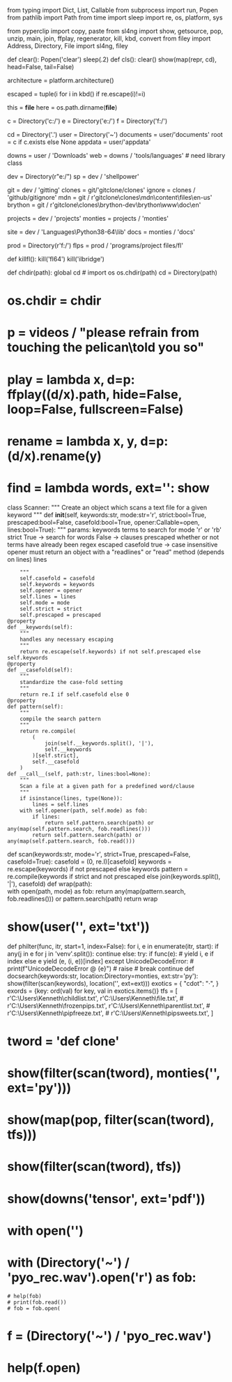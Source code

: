 from typing import Dict, List, Callable
from subprocess import run, Popen
from pathlib import Path
from time import sleep
import re, os, platform, sys

from pyperclip import copy, paste
from sl4ng import show, getsource, pop, unzip, main, join, ffplay, regenerator, kill, kbd, convert
from filey import Address, Directory, File
import sl4ng, filey

def clear():
    Popen('clear')
    sleep(.2)
def cls():
    clear()
    show(map(repr, cd), head=False, tail=False)

architecture = platform.architecture()

escaped = tuple(i for i in kbd() if re.escape(i)!=i)

this = __file__
here = os.path.dirname(__file__)

c = Directory('c:/')
e = Directory('e:/')
f = Directory('f:/')

cd = Directory('.')
user = Directory('~')
documents = user/'documents'
root = c if c.exists else None
appdata = user/'appdata'

downs = user / 'Downloads'
web = downs / 'tools/languages' # need library class

dev = Directory(r"e:/")
sp = dev / 'shellpower'

git = dev / 'gitting'
clones = git/'gitclone/clones'
ignore = clones / 'github/gitignore'
mdn = git / r'gitclone\clones\mdn\content\files\en-us'
brython = git / r'gitclone\clones\brython-dev\brython\www\doc\en'

projects = dev / 'projects'
monties = projects / 'monties'

site = dev / 'Languages\Python38-64\lib'
docs = monties / 'docs'

prod = Directory(r'f:/')
flps = prod / 'programs/project files/fl'

def killfl():
    kill('fl64')
    kill('ilbridge')

def chdir(path):
    global cd
    # import os
    os.chdir(path)
    cd = Directory(path)
# os.chdir = chdir

# p = videos / "please refrain from touching the pelican\\told you so"
# play = lambda x, d=p: ffplay((d/x).path, hide=False, loop=False, fullscreen=False)
# rename = lambda x, y, d=p: (d/x).rename(y)
# find = lambda words, ext='': show

class Scanner:
    """
    Create an object which scans a text file for a given keyword
    """
    def __init__(self, keywords:str, mode:str='r', strict:bool=True, prescaped:bool=False, casefold:bool=True, opener:Callable=open, lines:bool=True):
        """
        params:
            keywords
                terms to search for
            mode
                'r' or 'rb'
            strict
                True -> search for words 
                False -> clauses
            prescaped
                whether or not terms have already been regex escaped
            casefold
                true -> case insensitive
            opener
                must return an object with a "readlines" or "read" method  (depends on lines)
            lines
                
        """
        self.casefold = casefold
        self.keywords = keywords
        self.opener = opener
        self.lines = lines
        self.mode = mode
        self.strict = strict
        self.prescaped = prescaped
    @property
    def __keywords(self):
        """
        handles any necessary escaping
        """
        return re.escape(self.keywords) if not self.prescaped else self.keywords
    @property
    def __casefold(self):
        """
        standardize the case-fold setting
        """
        return re.I if self.casefold else 0
    @property
    def pattern(self):
        """
        compile the search pattern
        """
        return re.compile(
            (
                join(self.__keywords.split(), '|'), 
                self.__keywords
            )[self.strict], 
            self.__casefold
        )
    def __call__(self, path:str, lines:bool=None):
        """
        Scan a file at a given path for a predefined word/clause
        """
        if isinstance(lines, type(None)):
            lines = self.lines
        with self.opener(path, self.mode) as fob:
            if lines:
                return self.pattern.search(path) or any(map(self.pattern.search, fob.readlines()))
            return self.pattern.search(path) or any(map(self.pattern.search, fob.read()))
def scan(keywords:str, mode='r', strict=True, prescaped=False, casefold=True):
    casefold = (0, re.I)[casefold]
    keywords = re.escape(keywords) if not prescaped else keywords
    pattern = re.compile(keywords if strict and not prescaped else join(keywords.split(), '|'), casefold)
    def wrap(path):   
        with open(path, mode) as fob:
            return any(map(pattern.search, fob.readlines())) or pattern.search(path)
    return wrap
# show(user('', ext='txt'))

def philter(func, itr, start=1, index=False):
    for i, e in enumerate(itr, start):
        if any(j in e for j in 'venv'.split()):
                continue
        else:
            try:
                if func(e):
                    # yield i, e if index else e
                    yield (e, (i, e))[index]
            except UnicodeDecodeError:
                # print(f"UnicodeDecodeError @ {e}")
                # raise 
                # break
                continue
def docsearch(keywords:str, location:Directory=monties, ext:str='py'):
    show(filter(scan(keywords), location('', ext=ext)))
exotics = {
    "cdot": "·",
}
exords = {key: ord(val) for key, val in exotics.items()}
tfs = [
    r'C:\Users\Kenneth\childlist.txt',
    r'C:\Users\Kenneth\file.txt',
    # r'C:\Users\Kenneth\frozenpips.txt',
    r'C:\Users\Kenneth\parentlist.txt',
    # r'C:\Users\Kenneth\pipfreeze.txt',
    # r'C:\Users\Kenneth\pipsweets.txt',
]


# tword = 'def clone'
# show(filter(scan(tword), monties('', ext='py')))
# show(map(pop, filter(scan(tword), tfs)))
# show(filter(scan(tword), tfs))


# show(downs('tensor', ext='pdf'))
# with open('')
# with (Directory('~') / 'pyo_rec.wav').open('r') as fob:
    # help(fob)
    # print(fob.read())
    # fob = fob.open(
# f = (Directory('~') / 'pyo_rec.wav')
# help(f.open)
